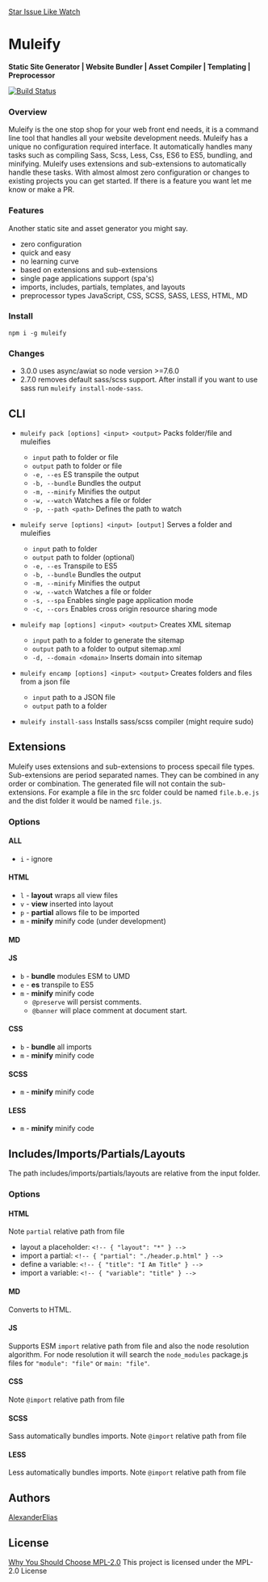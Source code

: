 [Star Issue Like Watch](https://github.com/AlexanderElias/muleify)

# Muleify
**Static Site Generator | Website Bundler | Asset Compiler | Templating | Preprocessor**

[![Build Status](https://travis-ci.org/AlexanderElias/muleify.svg?branch=master)](https://travis-ci.org/AlexanderElias/muleify)

### Overview
Muleify is the one stop shop for your web front end needs, it is a command line tool that handles all your website development needs. Muleify has a unique no configuration required interface. It automatically handles many tasks such as compiling Sass, Scss, Less, Css, ES6 to ES5, bundling, and minifying. Muleify uses extensions and sub-extensions to automatically handle these tasks. With almost almost zero configuration or changes to existing projects you can get started. If there is a feature you want let me know or make a PR.

### Features
Another static site and asset generator you might say.
- zero configuration
- quick and easy
- no learning curve
- based on extensions and sub-extensions
- single page applications support (spa's)
- imports, includes, partials, templates, and layouts
- preprocessor types JavaScript, CSS, SCSS, SASS, LESS, HTML, MD

### Install
`npm i -g muleify`

### Changes
- 3.0.0 uses async/awiat so node version >=7.6.0
- 2.7.0 removes default sass/scss support. After install if you want to use sass run `muleify install-node-sass`.

## CLI
- `muleify pack [options] <input> <output>` Packs folder/file and muleifies
	- `input` path to folder or file
	- `output` path to folder or file
	- `-e, --es` ES transpile the output
	- `-b, --bundle` Bundles the output
	- `-m, --minify` Minifies the output
	- `-w, --watch` Watches a file or folder
	- `-p, --path <path>` Defines the path to watch

- `muleify serve [options] <input> [output]` Serves a folder and muleifies
	- `input` path to folder
	- `output` path to folder (optional)
	- `-e, --es` Transpile to ES5
	- `-b, --bundle` Bundles the output
	- `-m, --minify` Minifies the output
	- `-w, --watch` Watches a file or folder
	- `-s, --spa` Enables single page application mode
	- `-c, --cors` Enables cross origin resource sharing mode

- `muleify map [options] <input> <output>` Creates XML sitemap
	- `input` path to a folder to generate the sitemap
	- `output` path to a folder to output sitemap.xml
	- `-d, --domain <domain>` Inserts domain into sitemap

- `muleify encamp [options] <input> <output>` Creates folders and files from a json file
	- `input` path to a JSON file
	- `output` path to a folder

- `muleify install-sass` Installs sass/scss compiler (might require sudo)

## Extensions
Muleify uses extensions and sub-extensions to process specail file types. Sub-extensions are period separated names. They can be combined in any order or combination. The generated file will not contain the sub-extensions. For example a file in the src folder could be named `file.b.e.js` and the dist folder it would be named `file.js`.

### Options

#### ALL
- `i` - ignore

#### HTML
- `l` - **layout** wraps all view files
- `v` - **view** inserted into layout
- `p` - **partial** allows file to be imported
- `m` - **minify** minify code (under development)

#### MD

#### JS
- `b` - **bundle** modules ESM to UMD
- `e` - **es** transpile to ES5
- `m` - **minify** minify code
	- `@preserve` will persist comments.
	- `@banner` will place comment at document start.

#### CSS
- `b` - **bundle** all imports
- `m` - **minify** minify code

#### SCSS
- `m` - **minify** minify code

#### LESS
- `m` - **minify** minify code

## Includes/Imports/Partials/Layouts
The path includes/imports/partials/layouts are relative from the input folder.

### Options

#### HTML
Note `partial` relative path from file
- layout a placeholder: `<!-- { "layout": "*" } -->`
- import a partial: `<!-- { "partial": "./header.p.html" } -->`
- define a variable: `<!-- { "title": "I Am Title" } -->`
- import a variable: `<!-- { "variable": "title" } -->`

#### MD
Converts to HTML.

#### JS
Supports ESM `import` relative path from file and also the node resolution algorithm. For node resolution it will search the `node_modules` package.js files for `"module": "file"` or `main: "file"`.

#### CSS
Note `@import` relative path from file

#### SCSS
Sass automatically bundles imports.
Note `@import` relative path from file

#### LESS
Less automatically bundles imports.
Note `@import` relative path from file

## Authors
[AlexanderElias](https://github.com/AlexanderElias)

## License
[Why You Should Choose MPL-2.0](http://veldstra.org/2016/12/09/yoo-should-choose-mpl2-for-your-opensource-project.html)
This project is licensed under the MPL-2.0 License
